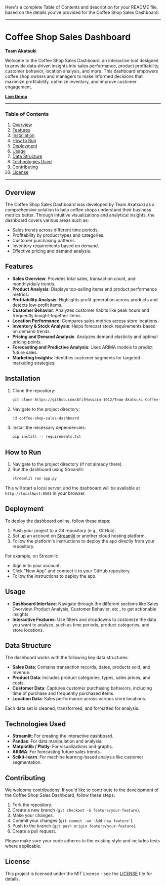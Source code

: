 Here's a complete Table of Contents and description for your README file, based on the details you've provided for the Coffee Shop Sales Dashboard:

---

# Coffee Shop Sales Dashboard

**Team Akatsuki**

Welcome to the Coffee Shop Sales Dashboard, an interactive tool designed to provide data-driven insights into sales performance, product profitability, customer behavior, location analysis, and more. This dashboard empowers coffee shop owners and managers to make informed decisions that maximize profitability, optimize inventory, and improve customer engagement.

**[Live Demo](https://team-akatsuki-coffee-shop-dashboard-datahackathon.streamlit.app/)**

---

### Table of Contents

1. [Overview](#overview)
2. [Features](#features)
3. [Installation](#installation)
4. [How to Run](#how-to-run)
5. [Deployment](#deployment)
6. [Usage](#usage)
7. [Data Structure](#data-structure)
8. [Technologies Used](#technologies-used)
9. [Contributing](#contributing)
10. [License](#license)

---

## Overview

The Coffee Shop Sales Dashboard was developed by Team Akatsuki as a comprehensive solution to help coffee shops understand their business metrics better. Through intuitive visualizations and analytical insights, the dashboard covers various areas such as:

- Sales trends across different time periods.
- Profitability by product types and categories.
- Customer purchasing patterns.
- Inventory requirements based on demand.
- Effective pricing and demand analysis.

## Features

- **Sales Overview**: Provides total sales, transaction count, and monthly/daily trends.
- **Product Analysis**: Displays top-selling items and product performance metrics.
- **Profitability Analysis**: Highlights profit generation across products and detects low-profit items.
- **Customer Behavior**: Analyzes customer habits like peak hours and frequently bought-together items.
- **Location Performance**: Compares sales metrics across store locations.
- **Inventory & Stock Analysis**: Helps forecast stock requirements based on demand trends.
- **Pricing and Demand Analysis**: Analyzes demand elasticity and optimal pricing points.
- **Forecasting and Predictive Analysis**: Uses ARIMA models to predict future sales.
- **Marketing Insights**: Identifies customer segments for targeted marketing strategies.

## Installation

1. Clone the repository:
   ```bash
   git clone https://github.com/AfifHossain-1012/Team-Akatsuki-Coffee-Shop-Dashboard-Data_hackathon.git
   ```
2. Navigate to the project directory:
   ```bash
   cd coffee-shop-sales-dashboard
   ```
3. Install the necessary dependencies:
   ```bash
   pip install -r requirements.txt
   ```

## How to Run

1. Navigate to the project directory (if not already there).
2. Run the dashboard using Streamlit:
   ```bash
   streamlit run app.py
   ```

This will start a local server, and the dashboard will be available at `http://localhost:8501` in your browser.

## Deployment

To deploy the dashboard online, follow these steps:

1. Push your project to a Git repository (e.g., GitHub).
2. Set up an account on [Streamlit](https://streamlit.io/) or another cloud hosting platform.
3. Follow the platform's instructions to deploy the app directly from your repository.

For example, on Streamlit:
- Sign in to your account.
- Click "New App" and connect it to your GitHub repository.
- Follow the instructions to deploy the app.

## Usage

- **Dashboard Interface**: Navigate through the different sections like Sales Overview, Product Analysis, Customer Behavior, etc., to get actionable insights.
- **Interactive Features**: Use filters and dropdowns to customize the data you want to analyze, such as time periods, product categories, and store locations.

## Data Structure

The dashboard works with the following key data structures:

- **Sales Data**: Contains transaction records, dates, products sold, and revenue.
- **Product Data**: Includes product categories, types, sales prices, and costs.
- **Customer Data**: Captures customer purchasing behaviors, including time of purchase and frequently purchased items.
- **Location Data**: Sales performance across various store locations.

Each data set is cleaned, transformed, and formatted for analysis.

## Technologies Used

- **Streamlit**: For creating the interactive dashboard.
- **Pandas**: For data manipulation and analysis.
- **Matplotlib / Plotly**: For visualizations and graphs.
- **ARIMA**: For forecasting future sales trends.
- **Scikit-learn**: For machine learning-based analysis like customer segmentation.

## Contributing

We welcome contributions! If you'd like to contribute to the development of the Coffee Shop Sales Dashboard, follow these steps:

1. Fork the repository.
2. Create a new branch (`git checkout -b feature/your-feature`).
3. Make your changes.
4. Commit your changes (`git commit -am 'Add new feature'`).
5. Push to the branch (`git push origin feature/your-feature`).
6. Create a pull request.

Please make sure your code adheres to the existing style and includes tests where applicable.

## License

This project is licensed under the MIT License - see the [LICENSE](https://github.com/AfifHossain-1012/Team-Akatsuki-Coffee-Shop-Dashboard-Data_hackathon/blob/main/LICENSE) file for details.

